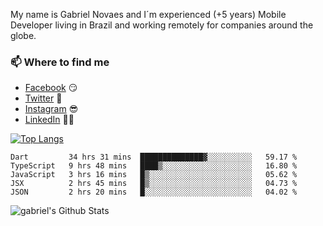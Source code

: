 
<!--
### Hi there 👋

**gblnovaes/gblnovaes** is a ✨ _special_ ✨ repository because its `README.md` (this file) appears on your GitHub profile.

Here are some ideas to get you started:

- 🔭 I’m currently working on ...
- 🌱 I’m currently learning ...
- 👯 I’m looking to collaborate on ...
- 🤔 I’m looking for help with ...
- 💬 Ask me about ...
- 📫 How to reach me: ...
- 😄 Pronouns: ...
- ⚡ Fun fact: ...
-->

My name is Gabriel Novaes and I´m experienced (+5 years) Mobile Developer living in Brazil and working remotely for companies around the globe. 



### 📫 Where to find me
- [Facebook](https://facebook.com/gblnovaes) 😏
- [Twitter](https://twitter.com/gblnovaes) 🐤
- [Instagram](https://instagram.com/gblnovaes_) 😎
- [LinkedIn](https://linkedin.com/in/gblnovaes) 👨💼

<!--- [Website](https://gabrielnovaes.com.br) 😏🔗 -->

[![Top Langs](https://github-readme-stats.vercel.app/api/top-langs/?username=gblnovaes)](https://github.com/gblnovaes/github-readme-stats)

<!--START_SECTION:waka-->
```text
Dart         34 hrs 31 mins  ██████████████▓░░░░░░░░░░   59.17 % 
TypeScript   9 hrs 48 mins   ████▒░░░░░░░░░░░░░░░░░░░░   16.80 % 
JavaScript   3 hrs 16 mins   █▒░░░░░░░░░░░░░░░░░░░░░░░   05.62 % 
JSX          2 hrs 45 mins   █▒░░░░░░░░░░░░░░░░░░░░░░░   04.73 % 
JSON         2 hrs 20 mins   █░░░░░░░░░░░░░░░░░░░░░░░░   04.02 % 
```
<!--END_SECTION:waka-->

![gabriel's Github Stats](https://github-readme-stats.vercel.app/api?username=gblnovaes&show_icons=true&theme=radical)
